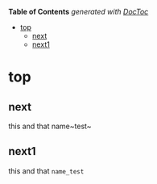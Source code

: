 <!-- START doctoc generated TOC please keep comment here to allow auto update -->
<!-- DON'T EDIT THIS SECTION, INSTEAD RE-RUN doctoc TO UPDATE -->
**Table of Contents**  *generated with [DocToc](https://github.com/thlorenz/doctoc)*

- [top](#top)
  - [next](#next)
  - [next1](#next1)

<!-- END doctoc generated TOC please keep comment here to allow auto update -->

top
===

next
----

this and that name~test~

next1
-----

this and that `name_test`
